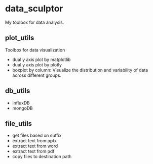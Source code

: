 # data_sculptor
My toolbox for data analysis.                                     

## plot_utils
Toolbox for data visualization
- dual y axis plot by matplotlib
- dual y axis plot by plotly
- boxplot by column: Visualize the distribution and variability of data across different groups.

## db_utils
- influxDB
- mongoDB

## file_utils
- get files based on suffix
- extract text from pptx
- extract text from word
- extract text from pdf
- copy files to destination path